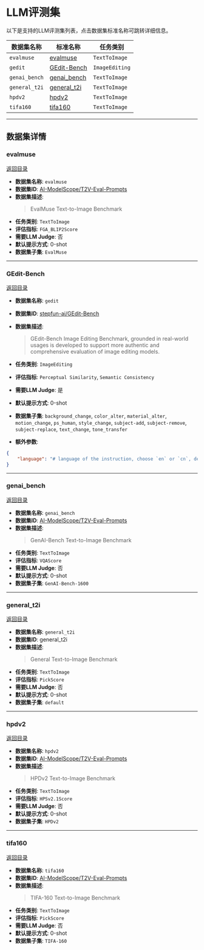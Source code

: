 # LLM评测集

以下是支持的LLM评测集列表，点击数据集标准名称可跳转详细信息。

| 数据集名称 | 标准名称 | 任务类别 |
|------------|----------|----------|
| `evalmuse` | [evalmuse](#evalmuse) | `TextToImage` |
| `gedit` | [GEdit-Bench](#gedit-bench) | `ImageEditing` |
| `genai_bench` | [genai_bench](#genai_bench) | `TextToImage` |
| `general_t2i` | [general_t2i](#general_t2i) | `TextToImage` |
| `hpdv2` | [hpdv2](#hpdv2) | `TextToImage` |
| `tifa160` | [tifa160](#tifa160) | `TextToImage` |

---

## 数据集详情

### evalmuse

[返回目录](#llm评测集)
- **数据集名称**: `evalmuse`
- **数据集ID**: [AI-ModelScope/T2V-Eval-Prompts](https://modelscope.cn/datasets/AI-ModelScope/T2V-Eval-Prompts/summary)
- **数据集描述**:  
  > EvalMuse Text-to-Image Benchmark
- **任务类别**: `TextToImage`
- **评估指标**: `FGA_BLIP2Score`
- **需要LLM Judge**: 否
- **默认提示方式**: 0-shot
- **数据集子集**: `EvalMuse`


---

### GEdit-Bench

[返回目录](#llm评测集)
- **数据集名称**: `gedit`
- **数据集ID**: [stepfun-ai/GEdit-Bench](https://modelscope.cn/datasets/stepfun-ai/GEdit-Bench/summary)
- **数据集描述**:  
  > GEdit-Bench Image Editing Benchmark, grounded in real-world usages is developed to support more authentic and comprehensive evaluation of image editing models.
- **任务类别**: `ImageEditing`
- **评估指标**: `Perceptual Similarity`, `Semantic Consistency`
- **需要LLM Judge**: 是
- **默认提示方式**: 0-shot
- **数据集子集**: `background_change`, `color_alter`, `material_alter`, `motion_change`, `ps_human`, `style_change`, `subject-add`, `subject-remove`, `subject-replace`, `text_change`, `tone_transfer`

- **额外参数**: 
```json
{
    "language": "# language of the instruction, choose `en` or `cn`, default to `en`"
}
```

---

### genai_bench

[返回目录](#llm评测集)
- **数据集名称**: `genai_bench`
- **数据集ID**: [AI-ModelScope/T2V-Eval-Prompts](https://modelscope.cn/datasets/AI-ModelScope/T2V-Eval-Prompts/summary)
- **数据集描述**:  
  > GenAI-Bench Text-to-Image Benchmark
- **任务类别**: `TextToImage`
- **评估指标**: `VQAScore`
- **需要LLM Judge**: 否
- **默认提示方式**: 0-shot
- **数据集子集**: `GenAI-Bench-1600`


---

### general_t2i

[返回目录](#llm评测集)
- **数据集名称**: `general_t2i`
- **数据集ID**: general_t2i
- **数据集描述**:  
  > General Text-to-Image Benchmark
- **任务类别**: `TextToImage`
- **评估指标**: `PickScore`
- **需要LLM Judge**: 否
- **默认提示方式**: 0-shot
- **数据集子集**: `default`


---

### hpdv2

[返回目录](#llm评测集)
- **数据集名称**: `hpdv2`
- **数据集ID**: [AI-ModelScope/T2V-Eval-Prompts](https://modelscope.cn/datasets/AI-ModelScope/T2V-Eval-Prompts/summary)
- **数据集描述**:  
  > HPDv2 Text-to-Image Benchmark
- **任务类别**: `TextToImage`
- **评估指标**: `HPSv2.1Score`
- **需要LLM Judge**: 否
- **默认提示方式**: 0-shot
- **数据集子集**: `HPDv2`


---

### tifa160

[返回目录](#llm评测集)
- **数据集名称**: `tifa160`
- **数据集ID**: [AI-ModelScope/T2V-Eval-Prompts](https://modelscope.cn/datasets/AI-ModelScope/T2V-Eval-Prompts/summary)
- **数据集描述**:  
  > TIFA-160 Text-to-Image Benchmark
- **任务类别**: `TextToImage`
- **评估指标**: `PickScore`
- **需要LLM Judge**: 否
- **默认提示方式**: 0-shot
- **数据集子集**: `TIFA-160`

